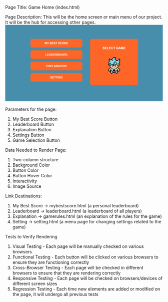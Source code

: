 Page Title: Game Home (index.html)

Page Description:
This will be the home screen or main menu of our project. It will be the hub for accessing other pages.
<img src = 'Weekly_Status/images/index mockup.png' >

Parameters for the page:
1. My Best Score Button
2. Leaderboard Button
3. Explanation Button
4. Settings Button
5. Game Selection Button

Data Needed to Render Page:
1. Two-column structure
2. Background Color
3. Button Color
4. Button Hover Color
5. Interactivity
6. Image Source

Link Destinations:
1. My Best Score -> mybestscore.html (a personal leaderboard)
2. Leaderboard -> leaderboard.html (a leaderboard of all players)
3. Explanation -> gamerules.html (an explanation of the rules for the game)
4. Setting -> setting.html (a menu page for changing settings related to the game)

Tests to Verify Rendering
1. Visual Testing - Each page will be manually checked on various browsers
2. Functional Testing - Each button will be clicked on various browsers to ensure they are functioning correctly
3. Cross-Browser Testing - Each page will be checked in different browsers to ensure that they are rendering correctly
4. Responsive Testing - Each page will be checked on browsers/devices of different screen sizes
5. Regression Testing - Each time new elements are added or modified on the page, it will undergo all previous tests
